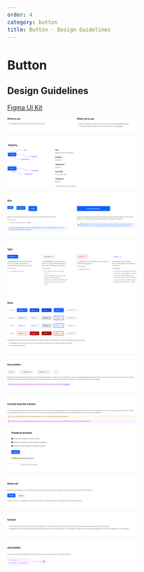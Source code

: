 ```yaml
---
order: 4
category: button
title: Button - Design Guidelines
---
```


# Button

## Design Guidelines

[Figma UI Kit](https://www.figma.com/file/noyY6dUMDYjmySpHcMjhkN/?node-id=2%3A9)

<!-- <img src="./assets/button-design-usage.png" alt="design usage guidelines for the Button component" style="max-width: 100%; height: auto;" /> -->

![design usage guidelines for the "Button" components](./assets/button-design-usage.png)
